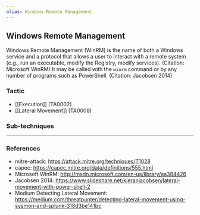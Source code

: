 ```yaml
---
alias: Windows Remote Management
---
```


## Windows Remote Management

Windows Remote Management (WinRM) is the name of both a Windows service and a protocol that allows a user to interact with a remote system (e.g., run an executable, modify the Registry, modify services). (Citation: Microsoft WinRM) It may be called with the <code>winrm</code> command or by any number of programs such as PowerShell. (Citation: Jacobsen 2014)


### Tactic

- [[Execution]] (TA0002)
- [[Lateral Movement]] (TA0008)

### Sub-techniques


---
### References

- mitre-attack: https://attack.mitre.org/techniques/T1028
- capec: https://capec.mitre.org/data/definitions/555.html
- Microsoft WinRM: http://msdn.microsoft.com/en-us/library/aa384426
- Jacobsen 2014: https://www.slideshare.net/kieranjacobsen/lateral-movement-with-power-shell-2
- Medium Detecting Lateral Movement: https://medium.com/threatpunter/detecting-lateral-movement-using-sysmon-and-splunk-318d3be141bc
